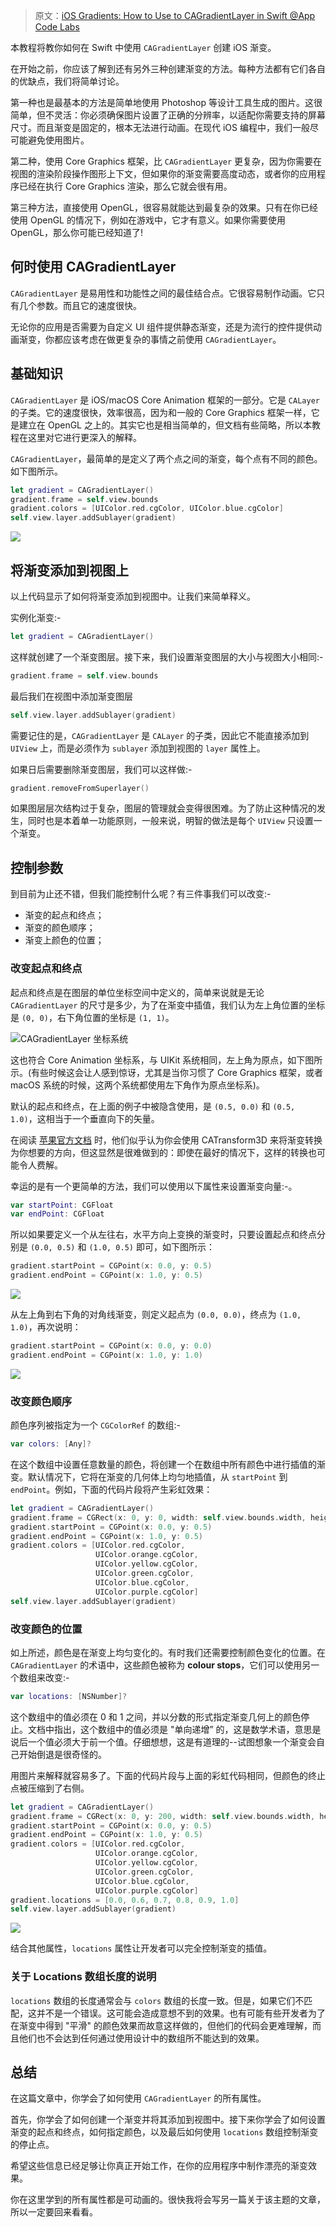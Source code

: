 > 原文：[iOS Gradients: How to Use to CAGradientLayer in Swift @App Code Labs](https://appcodelabs.com/ios-gradients-how-use-cagradientlayer-swift)

本教程将教你如何在 Swift 中使用 `CAGradientLayer` 创建 iOS 渐变。

在开始之前，你应该了解到还有另外三种创建渐变的方法。每种方法都有它们各自的优缺点，我们将简单讨论。

第一种也是最基本的方法是简单地使用 Photoshop 等设计工具生成的图片。这很简单，但不灵活：你必须确保图片设置了正确的分辨率，以适配你需要支持的屏幕尺寸。而且渐变是固定的，根本无法进行动画。在现代 iOS 编程中，我们一般尽可能避免使用图片。

第二种，使用 Core Graphics 框架，比 `CAGradientLayer` 更复杂，因为你需要在视图的渲染阶段操作图形上下文，但如果你的渐变需要高度动态，或者你的应用程序已经在执行 Core Graphics 渲染，那么它就会很有用。

第三种方法，直接使用 OpenGL，很容易就能达到最复杂的效果。只有在你已经使用 OpenGL 的情况下，例如在游戏中，它才有意义。如果你需要使用 OpenGL，那么你可能已经知道了!



## 何时使用 CAGradientLayer

`CAGradientLayer` 是易用性和功能性之间的最佳结合点。它很容易制作动画。它只有几个参数。而且它的速度很快。

无论你的应用是否需要为自定义 UI 组件提供静态渐变，还是为流行的控件提供动画渐变，你都应该考虑在做更复杂的事情之前使用 `CAGradientLayer`。



## 基础知识

`CAGradientLayer` 是 iOS/macOS Core Animation 框架的一部分。它是 `CALayer` 的子类。它的速度很快，效率很高，因为和一般的 Core Graphics 框架一样，它是建立在 OpenGL 之上的。其实它也是相当简单的，但文档有些简略，所以本教程在这里对它进行更深入的解释。

`CAGradientLayer`，最简单的是定义了两个点之间的渐变，每个点有不同的颜色。如下图所示。

```swift
let gradient = CAGradientLayer()
gradient.frame = self.view.bounds
gradient.colors = [UIColor.red.cgColor, UIColor.blue.cgColor]
self.view.layer.addSublayer(gradient)
```

![](https://appcodelabs.com/wp-content/uploads/2017/12/default-gradient-red-blue.png)



## 将渐变添加到视图上

以上代码显示了如何将渐变添加到视图中。让我们来简单释义。

实例化渐变:-
```swift
let gradient = CAGradientLayer()
```

这样就创建了一个渐变图层。接下来，我们设置渐变图层的大小与视图大小相同:-

```swift
gradient.frame = self.view.bounds
```

最后我们在视图中添加渐变图层

```swift
self.view.layer.addSublayer(gradient)
```

需要记住的是，`CAGradientLayer` 是 `CALayer` 的子类，因此它不能直接添加到 `UIView` 上，而是必须作为 `sublayer` 添加到视图的 `layer` 属性上。

如果日后需要删除渐变图层，我们可以这样做:-

```swift
gradient.removeFromSuperlayer()
```

如果图层层次结构过于复杂，图层的管理就会变得很困难。为了防止这种情况的发生，同时也是本着单一功能原则，一般来说，明智的做法是每个 `UIView` 只设置一个渐变。



## 控制参数

到目前为止还不错，但我们能控制什么呢？有三件事我们可以改变:-

* 渐变的起点和终点；
* 渐变的颜色顺序；
* 渐变上颜色的位置；


### 改变起点和终点

起点和终点是在图层的单位坐标空间中定义的，简单来说就是无论 `CAGradientLayer` 的尺寸是多少，为了在渐变中插值，我们认为左上角位置的坐标是 `(0, 0)`，右下角位置的坐标是 `(1, 1)`。

![CAGradientLayer 坐标系统](https://appcodelabs.com/wp-content/uploads/2017/12/1512671808.png)

这也符合 Core Animation 坐标系，与 UIKit 系统相同，左上角为原点，如下图所示。(有些时候这会让人感到惊讶，尤其是当你习惯了 Core Graphics 框架，或者 macOS 系统的时候，这两个系统都使用左下角作为原点坐标系)。

默认的起点和终点，在上面的例子中被隐含使用，是 `(0.5, 0.0)` 和 `(0.5, 1.0)`，这相当于一个垂直向下的矢量。

在阅读 [苹果官方文档](https://developer.apple.com/documentation/quartzcore/cagradientlayer) 时，他们似乎认为你会使用 CATransform3D 来将渐变转换为你想要的方向，但这显然是很难做到的：即使在最好的情况下，这样的转换也可能令人费解。

幸运的是有一个更简单的方法，我们可以使用以下属性来设置渐变向量:-。

```swift
var startPoint: CGFloat
var endPoint: CGFloat
```

所以如果要定义一个从左往右，水平方向上变换的渐变时，只要设置起点和终点分别是 `(0.0, 0.5)` 和 `(1.0, 0.5)` 即可，如下图所示：

```swift
gradient.startPoint = CGPoint(x: 0.0, y: 0.5)
gradient.endPoint = CGPoint(x: 1.0, y: 0.5)
```

![](https://appcodelabs.com/wp-content/uploads/2017/12/1512673051.png)

从左上角到右下角的对角线渐变，则定义起点为 `(0.0, 0.0)`，终点为 `(1.0, 1.0)`，再次说明：

```swift
gradient.startPoint = CGPoint(x: 0.0, y: 0.0)
gradient.endPoint = CGPoint(x: 1.0, y: 1.0)
```

![](https://appcodelabs.com/wp-content/uploads/2017/12/1512673162.png)


### 改变颜色顺序

颜色序列被指定为一个 `CGColorRef` 的数组:-

```swift
var colors: [Any]?
```

在这个数组中设置任意数量的颜色，将创建一个在数组中所有颜色中进行插值的渐变。默认情况下，它将在渐变的几何体上均匀地插值，从 `startPoint` 到 `endPoint`。例如，下面的代码片段将产生彩虹效果：

```swift
let gradient = CAGradientLayer()
gradient.frame = CGRect(x: 0, y: 0, width: self.view.bounds.width, height: 100)
gradient.startPoint = CGPoint(x: 0.0, y: 0.5)
gradient.endPoint = CGPoint(x: 1.0, y: 0.5)
gradient.colors = [UIColor.red.cgColor,
                   UIColor.orange.cgColor,
                   UIColor.yellow.cgColor,
                   UIColor.green.cgColor,
                   UIColor.blue.cgColor,
                   UIColor.purple.cgColor]
self.view.layer.addSublayer(gradient)
```


### 改变颜色的位置

如上所述，颜色是在渐变上均匀变化的。有时我们还需要控制颜色变化的位置。在 `CAGradientLayer` 的术语中，这些颜色被称为 **colour stops**，它们可以使用另一个数组来改变:-

```swift
var locations: [NSNumber]?
```

这个数组中的值必须在 0 和 1 之间，并以分数的形式指定渐变几何上的颜色停止。文档中指出，这个数组中的值必须是 "单向递增” 的，这是数学术语，意思是说后一个值必须大于前一个值。仔细想想，这是有道理的--试图想象一个渐变会自己开始倒退是很奇怪的。

用图片来解释就容易多了。下面的代码片段与上面的彩虹代码相同，但颜色的终止点被压缩到了右侧。

```swift
let gradient = CAGradientLayer()
gradient.frame = CGRect(x: 0, y: 200, width: self.view.bounds.width, height: 100)
gradient.startPoint = CGPoint(x: 0.0, y: 0.5)
gradient.endPoint = CGPoint(x: 1.0, y: 0.5)
gradient.colors = [UIColor.red.cgColor,
                   UIColor.orange.cgColor,
                   UIColor.yellow.cgColor,
                   UIColor.green.cgColor,
                   UIColor.blue.cgColor,
                   UIColor.purple.cgColor]
gradient.locations = [0.0, 0.6, 0.7, 0.8, 0.9, 1.0]
self.view.layer.addSublayer(gradient)
```

![](https://appcodelabs.com/wp-content/uploads/2017/12/horiz-rainbow-compressed-2.png)

结合其他属性，`locations` 属性让开发者可以完全控制渐变的插值。



### 关于 Locations 数组长度的说明

`locations` 数组的长度通常会与 `colors` 数组的长度一致。但是，如果它们不匹配，这并不是一个错误。这可能会造成意想不到的效果。也有可能有些开发者为了在渐变中得到 "平滑" 的颜色效果而故意这样做的，但他们的代码会更难理解，而且他们也不会达到任何通过使用设计中的数组所不能达到的效果。



## 总结

在这篇文章中，你学会了如何使用 `CAGradientLayer` 的所有属性。

首先，你学会了如何创建一个渐变并将其添加到视图中。接下来你学会了如何设置渐变的起点和终点，如何指定颜色，以及最后如何使用 `locations` 数组控制渐变的停止点。

希望这些信息已经足够让你真正开始工作，在你的应用程序中制作漂亮的渐变效果。

你在这里学到的所有属性都是可动画的。很快我将会写另一篇关于该主题的文章，所以一定要回来看看。
